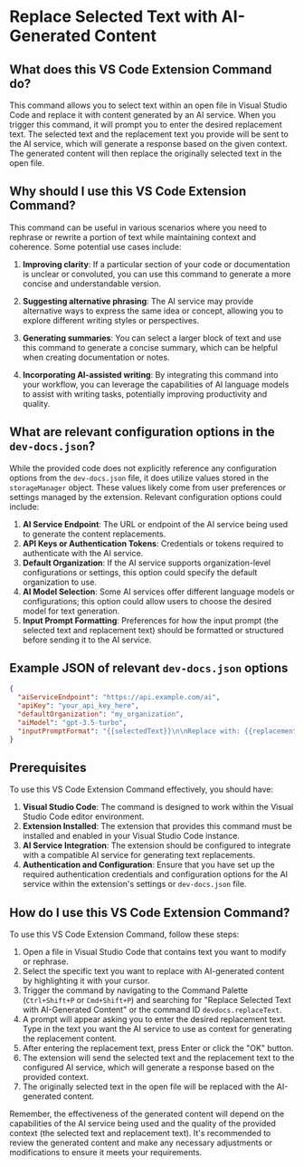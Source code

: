 
  
  # **Replace Selected Text with AI-Generated Content**

## What does this VS Code Extension Command do?

This command allows you to select text within an open file in Visual Studio Code and replace it with content generated by an AI service. When you trigger this command, it will prompt you to enter the desired replacement text. The selected text and the replacement text you provide will be sent to the AI service, which will generate a response based on the given context. The generated content will then replace the originally selected text in the open file.

## Why should I use this VS Code Extension Command?

This command can be useful in various scenarios where you need to rephrase or rewrite a portion of text while maintaining context and coherence. Some potential use cases include:

1. **Improving clarity**: If a particular section of your code or documentation is unclear or convoluted, you can use this command to generate a more concise and understandable version.

2. **Suggesting alternative phrasing**: The AI service may provide alternative ways to express the same idea or concept, allowing you to explore different writing styles or perspectives.

3. **Generating summaries**: You can select a larger block of text and use this command to generate a concise summary, which can be helpful when creating documentation or notes.

4. **Incorporating AI-assisted writing**: By integrating this command into your workflow, you can leverage the capabilities of AI language models to assist with writing tasks, potentially improving productivity and quality.

## What are relevant configuration options in the `dev-docs.json`?

While the provided code does not explicitly reference any configuration options from the `dev-docs.json` file, it does utilize values stored in the `storageManager` object. These values likely come from user preferences or settings managed by the extension. Relevant configuration options could include:

1. **AI Service Endpoint**: The URL or endpoint of the AI service being used to generate the content replacements.
2. **API Keys or Authentication Tokens**: Credentials or tokens required to authenticate with the AI service.
3. **Default Organization**: If the AI service supports organization-level configurations or settings, this option could specify the default organization to use.
4. **AI Model Selection**: Some AI services offer different language models or configurations; this option could allow users to choose the desired model for text generation.
5. **Input Prompt Formatting**: Preferences for how the input prompt (the selected text and replacement text) should be formatted or structured before sending it to the AI service.

## Example JSON of relevant `dev-docs.json` options

```json
{
  "aiServiceEndpoint": "https://api.example.com/ai",
  "apiKey": "your_api_key_here",
  "defaultOrganization": "my_organization",
  "aiModel": "gpt-3.5-turbo",
  "inputPromptFormat": "{{selectedText}}\n\nReplace with: {{replacementText}}"
}
```

## Prerequisites

To use this VS Code Extension Command effectively, you should have:

1. **Visual Studio Code**: The command is designed to work within the Visual Studio Code editor environment.
2. **Extension Installed**: The extension that provides this command must be installed and enabled in your Visual Studio Code instance.
3. **AI Service Integration**: The extension should be configured to integrate with a compatible AI service for generating text replacements.
4. **Authentication and Configuration**: Ensure that you have set up the required authentication credentials and configuration options for the AI service within the extension's settings or `dev-docs.json` file.

## How do I use this VS Code Extension Command?

To use this VS Code Extension Command, follow these steps:

1. Open a file in Visual Studio Code that contains text you want to modify or rephrase.
2. Select the specific text you want to replace with AI-generated content by highlighting it with your cursor.
3. Trigger the command by navigating to the Command Palette (`Ctrl+Shift+P` or `Cmd+Shift+P`) and searching for "Replace Selected Text with AI-Generated Content" or the command ID `devdocs.replaceText`.
4. A prompt will appear asking you to enter the desired replacement text. Type in the text you want the AI service to use as context for generating the replacement content.
5. After entering the replacement text, press Enter or click the "OK" button.
6. The extension will send the selected text and the replacement text to the configured AI service, which will generate a response based on the provided context.
7. The originally selected text in the open file will be replaced with the AI-generated content.

Remember, the effectiveness of the generated content will depend on the capabilities of the AI service being used and the quality of the provided context (the selected text and replacement text). It's recommended to review the generated content and make any necessary adjustments or modifications to ensure it meets your requirements.
  
  